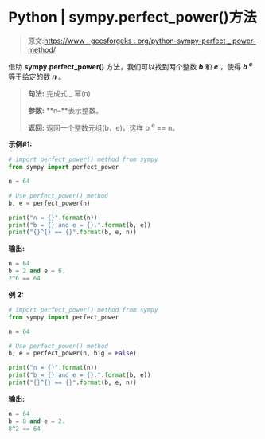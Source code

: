 # Python | sympy.perfect_power()方法

> 原文:[https://www . geesforgeks . org/python-sympy-perfect _ power-method/](https://www.geeksforgeeks.org/python-sympy-perfect_power-method/)

借助 **sympy.perfect_power()** 方法，我们可以找到两个整数 ***b*** 和 ***e*** ，使得 ***b <sup>e</sup>*** 等于给定的数 ***n*** 。

> **句法:**
> 完成式 _ 幂(n)
> 
> **参数:**
> **n–**表示整数。
> 
> **返回:**
> 返回一个整数元组(b，e)，这样 b <sup>e</sup> == n。

**示例#1:**

```py
# import perfect_power() method from sympy
from sympy import perfect_power

n = 64

# Use perfect_power() method 
b, e = perfect_power(n) 

print("n = {}".format(n))
print("b = {} and e = {}.".format(b, e))
print("{}^{} == {}".format(b, e, n)) 
```

**输出:**

```py
n = 64
b = 2 and e = 6.
2^6 == 64

```

**例 2:**

```py
# import perfect_power() method from sympy
from sympy import perfect_power

n = 64

# Use perfect_power() method 
b, e = perfect_power(n, big = False) 

print("n = {}".format(n))
print("b = {} and e = {}.".format(b, e))
print("{}^{} == {}".format(b, e, n)) 
```

**输出:**

```py
n = 64
b = 8 and e = 2.
8^2 == 64

```